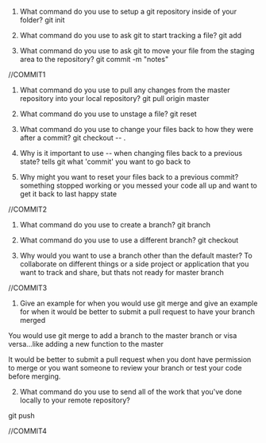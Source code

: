 1. What command do you use to setup a git repository inside of your folder?
git init

2. What command do you use to ask git to start tracking a file?
git add

3. What command do you use to ask git to move your file from the staging area to the repository?
git commit -m "notes"

//COMMIT1

1. What command do you use to pull any changes from the master repository into your local repository?
git pull origin master

2. What command do you use to unstage a file?
git reset <file>

3. What command do you use to change your files back to how they were after a commit?
git checkout -- <target>.

4. Why is it important to use -- when changing files back to a previous state?
tells git what 'commit' you want to go back to

5. Why might you want to reset your files back to a previous commit?
something stopped working or you messed your code all up and want to get it back to last happy state

//COMMIT2

1. What command do you use to create a branch?
git branch

2. What command do you use to use a different branch?
git checkout <branch>

3. Why would you want to use a branch other than the default master?
To collaborate on different things or a side project or application that you want to track and share, but thats not ready for master branch

//COMMIT3

1. Give an example for when you would use git merge and give an example for when it would be better to submit a pull request to have your branch merged

You would use git merge to add a branch to the master branch or visa versa...like adding a new function to the master

It would be better to submit a pull request when you dont have permission to merge or you want someone to review your branch or test your code before merging.

2. What command do you use to send all of the work that you've done locally to your remote repository?

git push

//COMMIT4
